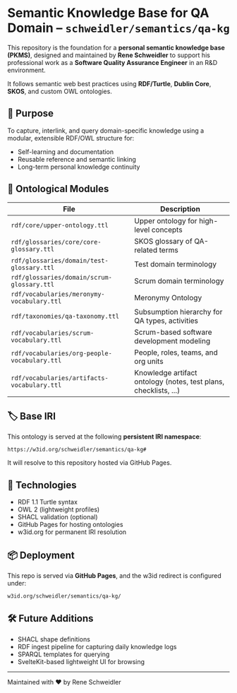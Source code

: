 # Semantic Knowledge Base for QA Domain – `schweidler/semantics/qa-kg`

This repository is the foundation for a **personal semantic knowledge base (PKMS)**, designed and maintained by **Rene Schweidler** to support his professional work as a **Software Quality Assurance Engineer** in an R&D environment.

It follows semantic web best practices using **RDF/Turtle**, **Dublin Core**, **SKOS**, and custom OWL ontologies.

## 🎯 Purpose

To capture, interlink, and query domain-specific knowledge using a modular, extensible RDF/OWL structure for:

- Self-learning and documentation
- Reusable reference and semantic linking
- Long-term personal knowledge continuity

## 🧠 Ontological Modules

| File                              | Description |
|-----------------------------------|-------------|
| `rdf/core/upper-ontology.ttl`                 | Upper ontology for high-level concepts |
| `rdf/glossaries/core/core-glossary.ttl`       | SKOS glossary of QA-related terms |
| `rdf/glossaries/domain/test-glossary.ttl`     | Test domain terminology |
| `rdf/glossaries/domain/scrum-glossary.ttl`    | Scrum domain terminology |
| `rdf/vocabularies/meronymy-vocabulary.ttl`    | Meronymy Ontology |
| `rdf/taxonomies/qa-taxonomy.ttl`              | Subsumption hierarchy for QA types, activities |
| `rdf/vocabularies/scrum-vocabulary.ttl`       | Scrum-based software development modeling |
| `rdf/vocabularies/org-people-vocabulary.ttl`  | People, roles, teams, and org units |
| `rdf/vocabularies/artifacts-vocabulary.ttl`   | Knowledge artifact ontology (notes, test plans, checklists, ...) |

## 🏷️ Base IRI

This ontology is served at the following **persistent IRI namespace**:

```
https://w3id.org/schweidler/semantics/qa-kg#
```

It will resolve to this repository hosted via GitHub Pages.

## 🧰 Technologies

- RDF 1.1 Turtle syntax
- OWL 2 (lightweight profiles)
- SHACL validation (optional)
- GitHub Pages for hosting ontologies
- w3id.org for permanent IRI resolution

## 📦 Deployment

This repo is served via **GitHub Pages**, and the w3id redirect is configured under:

```
w3id.org/schweidler/semantics/qa-kg/
```

## 🛠️ Future Additions

- SHACL shape definitions
- RDF ingest pipeline for capturing daily knowledge logs
- SPARQL templates for querying
- SvelteKit-based lightweight UI for browsing

---

Maintained with ❤️ by Rene Schweidler
